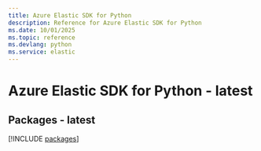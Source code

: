```yaml
---
title: Azure Elastic SDK for Python
description: Reference for Azure Elastic SDK for Python
ms.date: 10/01/2025
ms.topic: reference
ms.devlang: python
ms.service: elastic
---
```

# Azure Elastic SDK for Python - latest
## Packages - latest
[!INCLUDE [packages](elastic-index.md)]